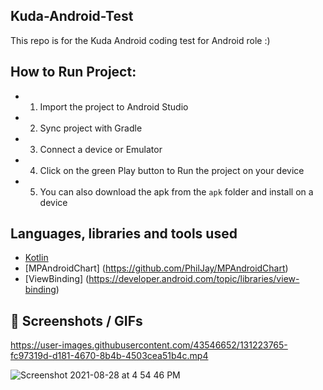 ## Kuda-Android-Test
This repo is for the Kuda Android coding test for Android role :)

## How to Run Project:
* 1. Import the project to Android Studio
* 2. Sync project with Gradle
* 3. Connect a device or Emulator
* 4. Click on the green Play button to Run the project on your device
* 5. You can also download the apk from the ```apk``` folder and install on a device

## Languages, libraries and tools used

* [Kotlin](https://kotlinlang.org/)
* [MPAndroidChart] (https://github.com/PhilJay/MPAndroidChart)
* [ViewBinding] (https://developer.android.com/topic/libraries/view-binding)


## :camera_flash: Screenshots / GIFs

https://user-images.githubusercontent.com/43546652/131223765-fc97319d-d181-4670-8b4b-4503cea51b4c.mp4


![Screenshot 2021-08-28 at 4 54 46 PM](https://user-images.githubusercontent.com/43546652/131223581-0b81167d-278d-4be7-9e68-ac0093e58e82.png)

